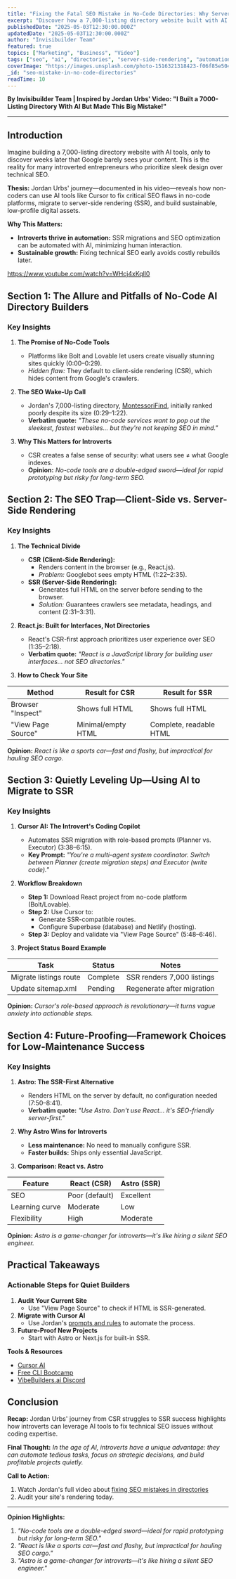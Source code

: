 ```yaml
---
title: "Fixing the Fatal SEO Mistake in No-Code Directories: Why Server-Side Rendering Matters"
excerpt: "Discover how a 7,000-listing directory website built with AI tools failed to rank on Google due to client-side rendering, and learn the step-by-step process to fix this common SEO mistake with server-side rendering."
publishedDate: "2025-05-03T12:30:00.000Z"
updatedDate: "2025-05-03T12:30:00.000Z"
author: "Invisibuilder Team"
featured: true
topics: ["Marketing", "Business", "Video"]
tags: ["seo", "ai", "directories", "server-side-rendering", "automation"]
coverImage: "https://images.unsplash.com/photo-1516321318423-f06f85e504b3?ixlib=rb-4.0.3&ixid=MnwxMjA3fDB8MHxwaG90by1wYWdlfHx8fGVufDB8fHx8&auto=format&fit=crop&w=2070&q=80"
_id: "seo-mistake-in-no-code-directories"
readTime: 10
---
```


**By Invisibuilder Team | Inspired by Jordan Urbs' Video: "I Built a 7000-Listing Directory With AI But Made This Big Mistake!"**

---

## Introduction  

Imagine building a 7,000-listing directory website with AI tools, only to discover weeks later that Google barely sees your content. This is the reality for many introverted entrepreneurs who prioritize sleek design over technical SEO.  

**Thesis:** Jordan Urbs' journey—documented in his video—reveals how non-coders can use AI tools like Cursor to fix critical SEO flaws in no-code platforms, migrate to server-side rendering (SSR), and build sustainable, low-profile digital assets.  

**Why This Matters:**  
- **Introverts thrive in automation:** SSR migrations and SEO optimization can be automated with AI, minimizing human interaction.  
- **Sustainable growth:** Fixing technical SEO early avoids costly rebuilds later.  


https://www.youtube.com/watch?v=WHcj4xKqll0

## Section 1: The Allure and Pitfalls of No-Code AI Directory Builders  

### Key Insights  

1. **The Promise of No-Code Tools**  
   - Platforms like Bolt and Lovable let users create visually stunning sites quickly (0:00–0:29).  
   - *Hidden flaw:* They default to client-side rendering (CSR), which hides content from Google's crawlers.  

2. **The SEO Wake-Up Call**  
   - Jordan's 7,000-listing directory, [MontessoriFind](https://montessorifind.com), initially ranked poorly despite its size (0:29–1:22).  
   - **Verbatim quote:** *"These no-code services want to pop out the sleekest, fastest websites… but they're not keeping SEO in mind."*  

3. **Why This Matters for Introverts**  
   - CSR creates a false sense of security: what users see ≠ what Google indexes.  
   - **Opinion:** *No-code tools are a double-edged sword—ideal for rapid prototyping but risky for long-term SEO.*  

## Section 2: The SEO Trap—Client-Side vs. Server-Side Rendering  

### Key Insights  

1. **The Technical Divide**  
   - **CSR (Client-Side Rendering):**  
     - Renders content in the browser (e.g., React.js).  
     - *Problem:* Googlebot sees empty HTML (1:22–2:35).  
   - **SSR (Server-Side Rendering):**  
     - Generates full HTML on the server before sending to the browser.  
     - *Solution:* Guarantees crawlers see metadata, headings, and content (2:31–3:31).  

2. **React.js: Built for Interfaces, Not Directories**  
   - React's CSR-first approach prioritizes user experience over SEO (1:35–2:18).  
   - **Verbatim quote:** *"React is a JavaScript library for building user interfaces… not SEO directories."*  

3. **How to Check Your Site**  

| Method              | Result for CSR           | Result for SSR           |  
|---------------------|--------------------------|--------------------------|  
| Browser "Inspect"   | Shows full HTML          | Shows full HTML          |  
| "View Page Source"  | Minimal/empty HTML       | Complete, readable HTML  |  

**Opinion:** *React is like a sports car—fast and flashy, but impractical for hauling SEO cargo.*  

## Section 3: Quietly Leveling Up—Using AI to Migrate to SSR  

### Key Insights  

1. **Cursor AI: The Introvert's Coding Copilot**  
   - Automates SSR migration with role-based prompts (Planner vs. Executor) (3:38–6:15).  
   - **Key Prompt:** *"You're a multi-agent system coordinator. Switch between Planner (create migration steps) and Executor (write code)."*  

2. **Workflow Breakdown**  
   - **Step 1:** Download React project from no-code platform (Bolt/Lovable).  
   - **Step 2:** Use Cursor to:  
     - Generate SSR-compatible routes.  
     - Configure Superbase (database) and Netlify (hosting).  
   - **Step 3:** Deploy and validate via "View Page Source" (5:48–6:46).  

3. **Project Status Board Example**  

| Task                     | Status    | Notes                          |  
|--------------------------|-----------|--------------------------------|  
| Migrate listings route   | Complete  | SSR renders 7,000 listings     |  
| Update sitemap.xml       | Pending   | Regenerate after migration     |  

**Opinion:** *Cursor's role-based approach is revolutionary—it turns vague anxiety into actionable steps.*  

## Section 4: Future-Proofing—Framework Choices for Low-Maintenance Success  

### Key Insights  

1. **Astro: The SSR-First Alternative**  
   - Renders HTML on the server by default, no configuration needed (7:50–8:41).  
   - **Verbatim quote:** *"Use Astro. Don't use React… it's SEO-friendly server-first."*  

2. **Why Astro Wins for Introverts**  
   - **Less maintenance:** No need to manually configure SSR.  
   - **Faster builds:** Ships only essential JavaScript.  

3. **Comparison: React vs. Astro**  

| Feature               | React (CSR)       | Astro (SSR)       |  
|-----------------------|-------------------|-------------------|  
| SEO                   | Poor (default)    | Excellent         |  
| Learning curve        | Moderate          | Low               |  
| Flexibility           | High              | Moderate          |  

**Opinion:** *Astro is a game-changer for introverts—it's like hiring a silent SEO engineer.*  

## Practical Takeaways  

### Actionable Steps for Quiet Builders  

1. **Audit Your Current Site**  
   - Use "View Page Source" to check if HTML is SSR-generated.
2. **Migrate with Cursor AI**  
   - Use Jordan's [prompts and rules](https://challenge.jordanurbs.com/toolkit) to automate the process.
3. **Future-Proof New Projects**  
   - Start with Astro or Next.js for built-in SSR.

**Tools & Resources**  
- [Cursor AI](https://cursor.sh)  
- [Free CLI Bootcamp](https://cli-bootcamp.jordanurbs.com/)  
- [VibeBuilders.ai Discord](https://discord.gg/VxdR8M4UCZ)  

## Conclusion  

**Recap:** Jordan Urbs' journey from CSR struggles to SSR success highlights how introverts can leverage AI tools to fix technical SEO issues without coding expertise.  

**Final Thought:** *In the age of AI, introverts have a unique advantage: they can automate tedious tasks, focus on strategic decisions, and build profitable projects quietly.*  

**Call to Action:**  
1. Watch Jordan's full video about [fixing SEO mistakes in directories](https://www.youtube.com/watch?v=WHcj4xKqll0)
2. Audit your site's rendering today.  

---

**Opinion Highlights:**  
1. *"No-code tools are a double-edged sword—ideal for rapid prototyping but risky for long-term SEO."*  
2. *"React is like a sports car—fast and flashy, but impractical for hauling SEO cargo."*  
3. *"Astro is a game-changer for introverts—it's like hiring a silent SEO engineer."*